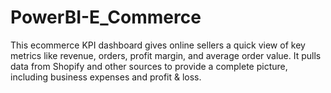 # PowerBI-E_Commerce
This ecommerce KPI dashboard gives online sellers a quick view of key metrics like revenue, orders, profit margin, and average order value. It pulls data from Shopify and other sources to provide a complete picture, including business expenses and profit &amp; loss.
